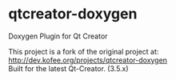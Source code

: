 # qtcreator-doxygen
Doxygen Plugin for Qt Creator

This project is a fork of the original project at: http://dev.kofee.org/projects/qtcreator-doxygen  
Built for the latest Qt-Creator. (3.5.x)

